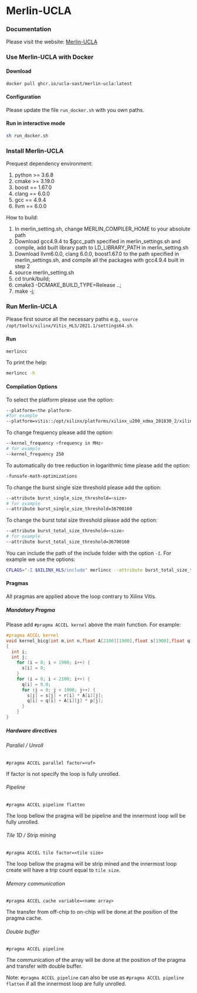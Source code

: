# Merlin-UCLA


### Documentation

Please visit the website: [Merlin-UCLA](https://ucla-vast.github.io/Merlin-UCLA/)

### Use Merlin-UCLA with Docker

#### Download 
```sh
docker pull ghcr.io/ucla-vast/merlin-ucla:latest
```

#### Configuration

Please update the file `run_docker.sh` with you own paths.

#### Run in interactive mode

```sh
sh run_docker.sh
```

### Install Merlin-UCLA

Prequest dependency environment:
1. python >= 3.6.8
2. cmake >= 3.19.0
3. boost == 1.67.0
4. clang == 6.0.0
5. gcc == 4.9.4
6. llvm == 6.0.0


How to build:
1. In merlin_setting.sh, change MERLIN_COMPILER_HOME to your absolute path
2. Download gcc4.9.4 to $gcc_path specified in merlin_settings.sh and compile, add built library path to LD_LIBRARY_PATH in merlin_setting.sh
3. Download llvm6.0.0, clang 6.0.0, boost1.67.0 to the path specified in merlin_settings.sh, and compile all the packages with gcc4.9.4 built in step 2
4. source merlin_setting.sh
5. cd trunk/build;
6. cmake3 -DCMAKE_BUILD_TYPE=Release ..;
7. make -j;

### Run Merlin-UCLA

Please first source all the necessary paths e.g., `source /opt/tools/xilinx/Vitis_HLS/2021.1/settings64.sh`.

#### Run

```sh
merlincc
```

To print the help:

```sh
merlincc -h
```

#### Compilation Options

To select the platform please use the option:

```sh
--platform=<the platform>
#for example
--platform=vitis::/opt/xilinx/platforms/xilinx_u200_xdma_201830_2/xilinx_u200_xdma_201830_2.xpfm  
```

To change frequency please add the option:

```sh
--kernel_frequency <frequency in MHz>
# for example
--kernel_frequency 250
```

To automatically do tree reduction in logarithmic time please add the option:
```sh
-funsafe-math-optimizations
```

To change the burst single size threshold please add the option:

```sh
--attribute burst_single_size_threshold=<size>
# for example
--attribute burst_single_size_threshold=36700160
```

To change the burst total size threshold please add the option:

```sh
--attribute burst_total_size_threshold=<size>
# for example
--attribute burst_total_size_threshold=36700160
```

You can include the path of the include folder with the option `-I`. For example we use the options:

```sh
CFLAGS="-I $XILINX_HLS/include" merlincc --attribute burst_total_size_threshold=36700160 --attribute burst_single_size_threshold=36700160 --kernel_frequency 250  -funsafe-math-optimizations --platform=vitis::/opt/xilinx/platforms/xilinx_u200_xdma_201830_2/xilinx_u200_xdma_201830_2.xpfm  -I $XILINX_HLS/lnx64/tools/gcc/lib/gcc/x86_64-unknown-linux-gnu/4.6.3/include/ -I $XILINX_HLS/include/ -I /opt/merlin/sources/merlin-compiler/trunk/source-opt/include/apint_include/ -c -o mykernel_merlincc_polyopt --report=estimate
```


#### Pragmas

All pragmas are applied above the loop contrary to Xilinx Vitis.

##### Mandatory Pragma
Please add `#pragma ACCEL kernel` above the main function. For example:

```C
#pragma ACCEL kernel
void kernel_bicg(int m,int n,float A[2100][1900],float s[1900],float q[2100],float p[1900],float r[2100])
{
  int i;
  int j;    
    for (i = 0; i < 1900; i++) {
      s[i] = 0;
    }
    for (i = 0; i < 2100; i++) {
      q[i] = 0.0;
      for (j = 0; j < 1900; j++) {
        s[j] = s[j] + r[i] * A[i][j];
        q[i] = q[i] + A[i][j] * p[j];
      }
    }
}
```

##### Hardware directives

###### Parallel / Unroll

`#pragma ACCEL parallel factor=<uf>`

If factor is not specify the loop is fully unrolled.

###### Pipeline

`#pragma ACCEL pipeline flatten`

The loop bellow the pragma will be pipeline and the innermost loop will be fully unrolled.

###### Tile 1D / Strip mining

`#pragma ACCEL tile factor=<tile size>`

The loop bellow the pragma will be strip mined and the innermost loop create will have a trip count equal to `tile size`.

###### Memory communication

`#pragma ACCEL cache variable=<name array>`

The transfer from off-chip to on-chip will be done at the position of the pragma cache.

###### Double buffer

`#pragma ACCEL pipeline`

The communication of the array will be done at the position of the pragma and transfer with double buffer.

Note: `#pragma ACCEL pipeline` can also be use as `#pragma ACCEL pipeline flatten` if all the innermost loop are fully unrolled.